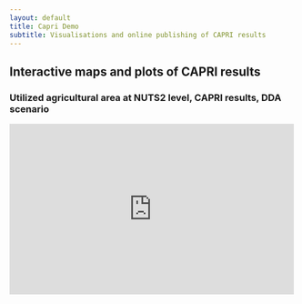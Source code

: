 ```yaml
---
layout: default
title: Capri Demo 
subtitle: Visualisations and online publishing of CAPRI results 
---
```


<div id="post">
  <h2>Interactive maps and plots of CAPRI results</h2>

  <h3>Utilized agricultural area at NUTS2 level, CAPRI results, DDA scenario</h3>

<iframe width="500" height="300" scrolling="no" frameborder="no" src="https://www.google.com/fusiontables/embedviz?viz=MAP&amp;q=select+col4%3E%3E1+from+1WV4Uj18C79a-55-2a9sw6EbRktYYFG5OeYJDGJY&amp;h=false&amp;lat=45.514464213073914&amp;lng=12.394149414062422&amp;z=5&amp;t=1&amp;l=col4%3E%3E1&amp;y=2&amp;tmplt=1"></iframe>

</div>


